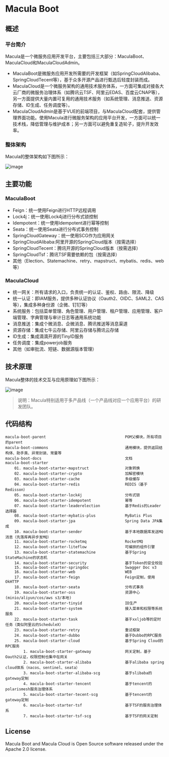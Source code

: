 # Macula Boot

## 概述

### 平台简介

Macula是一个微服务应用开发平台，主要包括三大部分：MaculaBoot、MaculaCloud和MaculaCloudAdmin。

- MaculaBoot是微服务应用开发所需要的开发框架（如SpringCloudAlibaba、SpringCloudTecent等），基于众多开源产品进行甄选后轻度封装而成。
- MaculaCloud是一个微服务架构的通用技术服务体系，一方面可集成对接各大云厂商的微服务治理体系（如腾讯云TSF、阿里云EDAS、百度云CNAP等），
  另一方面提供大量内置可复用的通用技术服务（如系统管理、消息推送、资源存储、ID生成、任务调度等）。
- MaculaCloudAdmin是基于VUE的前端项目，与MaculaCloud配套，提供管理界面功能。使用Macula进行微服务架构的应用平台开发，一方面可以统一技术栈，降低管理与维护成本；另一方面可以避免重复造轮子，提升开发效率。

### 整体架构

Macula的整体架构如下图所示：

![image](https://macula.dev/img/structure-diagram.png)

## 主要功能

### MaculaBoot

- Feign：统一使用Feign进行HTTP远程调用
- Lock4j：统一使用Lock4j进行分布式锁控制
- Idempotent：统一使用Idempotent进行幂等控制
- Seata：统一使用Seata进行分布式事务控制
- SpringCloudGateway：统一使用SCG作为应用网关
- SpringCloudAlibaba:阿里开源的SpringCloud版本（按需选择）
- SpringCloudTecent：腾讯开源的SpringCloud版本（按需选择）
- SpringCloudTsf：腾讯TSF需要依赖的包（按需选择）
- 其他（Election、Statemachine、retry、mapstruct、mybatis、redis、web等）

### MaculaCloud

- 统一网关：所有请求的入口，负责统一的认证、鉴权、路由、限流、降级
- 统一认证：即IAM服务，提供多种认证协议（Oauth2、OIDC、SAML2、CAS等），集成多种身份源（企微、钉钉等）
- 系统服务：包括菜单管理、角色管理、用户管理、租户管理、应用管理、客户端管理、字典管理与审计日志等通用系统功能
- 消息推送：集成个微消息、企微消息、腾讯推送等消息渠道
- 资源存储：集成七牛云存储、阿里云存储与腾讯云存储
- ID生成：集成滴滴开源的TinyID服务
- 任务调度：集成powerjob服务
- 其他（如审批流、短链、数据源版本管理）

## 技术原理

Macula整体的技术交互与应用原理如下图所示：

![image](https://macula.dev/docs/00_introduce/%E6%A6%82%E8%BF%B0/images/macula-tech-diagram.png)


> 说明：Macula特别适用于多产品线（一个产品线对应一个应用平台）的研发团队。

## 代码结构
```
macula-boot-parent                                   POM父模块，所有项目的parent
macula-boot-commons                                  通用模块，提供返回结构体、助手类、异常封装、常量等
macula-boot-docs                                     文档
macula-boot-starter
    01. macula-boot-starter-mapstruct                对象转换
    02. macula-boot-starter-crypto                   加解密模块
    03. macula-boot-starter-cache                    多级缓存
    04. macula-boot-starter-redis                    REDIS（基于Redisson）
    05. macula-boot-starter-lock4j                   分布式锁
    06. macula-boot-starter-idempotent               幂等
    07. macula-boot-starter-leaderelection           基于Redis的Leader选择器
    08. macula-boot-starter-mybatis-plus             MyBatis Plus
    09. macula-boot-starter-jpa                      Spring Data JPA集成
    10. macula-boot-starter-sender                   基于本地数据库发送MQ消息（先落库再异步发MQ）
    11. macula-boot-starter-rocketmq                 RocketMQ
    12. macula-boot-starter-liteflow                 可编排的组件引擎
    13. macula-boot-starter-statemachine             基于Spring StateMachine的状态机
    14. macula-boot-starter-security                 基于Token的安全校验
    15. macula-boot-starter-springdoc                Swagger Doc v3
    16. macula-boot-starter-web                      WEB
    17. macula-boot-starter-feign                    Feign定制，使用OkHTTP
    18. macula-boot-starter-seata                    分布式事务
    19. macula-boot-starter-oss                      资源中心(minio/aliyun/cos/aws s3/本地)
    20. macula-boot-starter-tinyid                   ID生产
    21. macula-boot-starter-system                   接入菜单和权限等系统服务
    22. macula-boot-starter-task                     基于xxljob等的定时任务（类似阿里云的ScheduleX）
    23. macula-boot-starter-retry                    重试框架
    24. macula-boot-starter-dubbo                    基于Dubbo的RPC服务
    25. macula-boot-starter-cloud                    基于Spring Cloud的RPC服务
        1. macula-boot-starter-gateway               网关定制，基于Oauth2认证，权限控制也集中在网关
        2. macula-boot-starter-alibaba               基于alibaba spring cloud体系（nacos、sentinel、seata）
        3. macula-boot-starter-alibaba-scg           基于slibaba的gateway定制
        4. macula-boot-starter-tencent               基于tencent的polarismesh服务治理体系
        5. macula-boot-starter-tecent-scg            基于tencent的gateway定制
        6. macula-boot-starter-tsf                   基于TSF的服务治理体系
        7. macula-boot-starter-tsf-scg               基于TSF的网关定制
```

## License

Macula Boot and Macula Cloud is Open Source software released under the Apache 2.0 license.